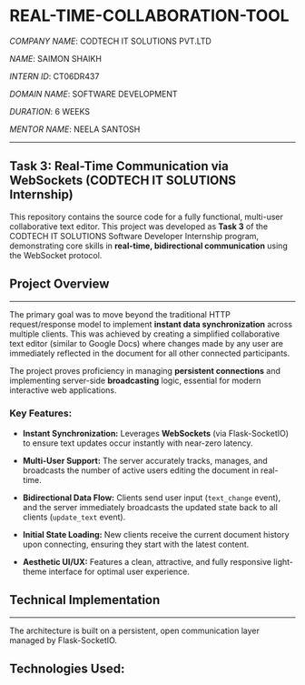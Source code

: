# REAL-TIME-COLLABORATION-TOOL

*COMPANY NAME*: CODTECH IT SOLUTIONS PVT.LTD

*NAME*: SAIMON SHAIKH

*INTERN ID*: CT06DR437

*DOMAIN NAME*: SOFTWARE DEVELOPMENT

*DURATION*: 6 WEEKS

*MENTOR NAME*: NEELA SANTOSH

----------------
## Task 3: Real-Time Communication via WebSockets (CODTECH IT SOLUTIONS Internship)

This repository contains the source code for a fully functional, multi-user collaborative text editor. This project was developed as **Task 3** of the CODTECH IT SOLUTIONS Software Developer Internship program, demonstrating core skills in **real-time, bidirectional communication** using the WebSocket protocol.

## Project Overview
----------------

The primary goal was to move beyond the traditional HTTP request/response model to implement **instant data synchronization** across multiple clients. This was achieved by creating a simplified collaborative text editor (similar to Google Docs) where changes made by any user are immediately reflected in the document for all other connected participants.

The project proves proficiency in managing **persistent connections** and implementing server-side **broadcasting** logic, essential for modern interactive web applications.

### Key Features:

-   **Instant Synchronization:** Leverages **WebSockets** (via Flask-SocketIO) to ensure text updates occur instantly with near-zero latency.

-   **Multi-User Support:** The server accurately tracks, manages, and broadcasts the number of active users editing the document in real-time.

-   **Bidirectional Data Flow:** Clients send user input (`text_change` event), and the server immediately broadcasts the updated state back to all clients (`update_text` event).

-   **Initial State Loading:** New clients receive the current document history upon connecting, ensuring they start with the latest content.

-   **Aesthetic UI/UX:** Features a clean, attractive, and fully responsive light-theme interface for optimal user experience.

## Technical Implementation
------------------------

The architecture is built on a persistent, open communication layer managed by Flask-SocketIO.



## Technologies Used:
